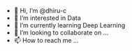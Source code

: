 - 👋 Hi, I’m @dhiru-c
- 👀 I’m interested in Data
- 🌱 I’m currently learning  Deep Learning
- 💞️ I’m looking to collaborate on ...
- 📫 How to reach me ...

<!---
dhiru-c/dhiru-c is a ✨ special ✨ repository because its `README.md` (this file) appears on your GitHub profile.
You can click the Preview link to take a look at your changes.
--->

